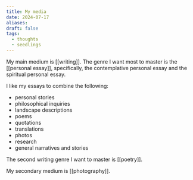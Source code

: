 ```yaml
---
title: My media
date: 2024-07-17
aliases: 
draft: false
tags:
  - thoughts
  - seedlings
---
```

My main medium is [[writing]]. The genre I want most to master is the [[personal essay]], specifically, the contemplative personal essay and the spiritual personal essay.

I like my essays to combine the following:
- personal stories
- philosophical inquiries
- landscape descriptions
- poems
- quotations
- translations
- photos
- research
- general narratives and stories

The second writing genre I want to master is [[poetry]].

My secondary medium is [[photography]].